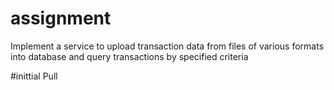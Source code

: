 # assignment
Implement a service to upload transaction data from files of various formats into database  and query transactions by specified criteria

#inittial Pull